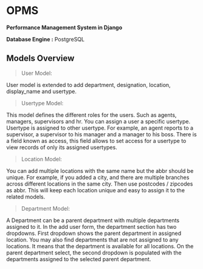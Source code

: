 # OPMS
**Performance Management System in Django**

**Database Engine :** PostgreSQL

## Models Overview
> User Model:

User model is extended to add department, designation, location, display_name and usertype.


> Usertype Model:

This model defines the different roles for the users. Such as agents, managers, supervisors and hr. You can assign a user a specific usertype. Usertype is assigned to other usertype. For example, an agent reports to a supervisor, a supervisor to his manager and a manager to his boss. There is a field known as access, this field allows to set access for a usertype to view records of only its assigned usertypes. 


> Location Model:

You can add multiple locations with the same name but the abbr should be unique. For example, if you added a city, and there are multiple branches across different locations in the same city. Then use postcodes / zipcodes as abbr. This will keep each location unique and easy to assign it to the related models. 


> Department Model:

A Department can be a parent department with multiple departments assigned to it. In the add user form, the department section has two dropdowns. First dropdown shows the parent department in assigned location. You may also find departments that are not assigned to any locations. It means that the department is available for all locations. On the parent department select, the second dropdown is populated with the departments assigned to the selected parent department.



